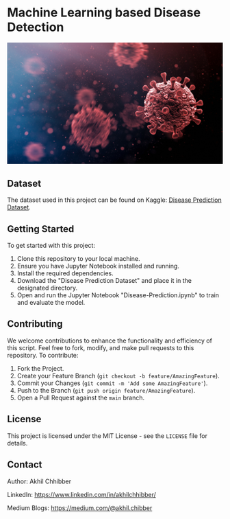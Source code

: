 # Machine Learning based Disease Detection
<p align="center">
  <img src="https://github.com/akhilchibber/Disease-Detection/blob/main/Disease-Detection.png?raw=true" alt="earthml Logo">
</p>

## Dataset
The dataset used in this project can be found on Kaggle: [Disease Prediction Dataset](https://www.kaggle.com/datasets/kaushil268/disease-prediction-using-machine-learning/data). 

## Getting Started
To get started with this project:

1. Clone this repository to your local machine.
2. Ensure you have Jupyter Notebook installed and running.
3. Install the required dependencies.
4. Download the "Disease Prediction Dataset" and place it in the designated directory.
5. Open and run the Jupyter Notebook "Disease-Prediction.ipynb" to train and evaluate the model.

## Contributing
We welcome contributions to enhance the functionality and efficiency of this script. Feel free to fork, modify, and make pull requests to this repository. To contribute:

1. Fork the Project.
2. Create your Feature Branch (`git checkout -b feature/AmazingFeature`).
3. Commit your Changes (`git commit -m 'Add some AmazingFeature'`).
4. Push to the Branch (`git push origin feature/AmazingFeature`).
5. Open a Pull Request against the `main` branch.

## License

This project is licensed under the MIT License - see the `LICENSE` file for details.

## Contact

Author: Akhil Chhibber

LinkedIn: https://www.linkedin.com/in/akhilchhibber/

Medium Blogs: https://medium.com/@akhil.chibber
